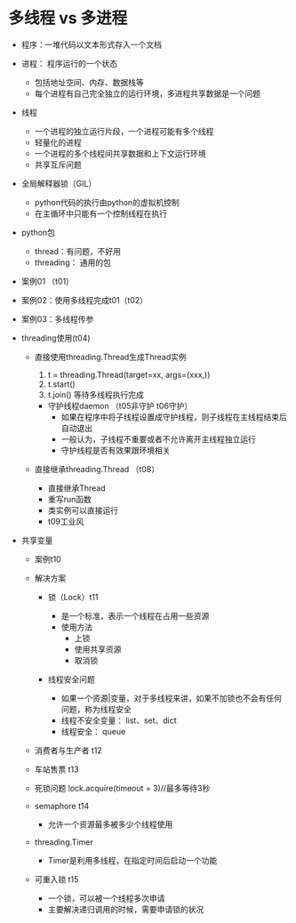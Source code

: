 # 多线程 vs 多进程
- 程序：一堆代码以文本形式存入一个文档
- 进程： 程序运行的一个状态
    - 包括地址空间、内存、数据栈等
    - 每个进程有自己完全独立的运行环境，多进程共享数据是一个问题
    
- 线程
    - 一个进程的独立运行片段，一个进程可能有多个线程
    - 轻量化的进程
    - 一个进程的多个线程间共享数据和上下文运行环境
    - 共享互斥问题
    
- 全局解释器锁（GIL）
    - python代码的执行由python的虚拟机控制
    - 在主循环中只能有一个控制线程在执行
   
- python包
    - thread：有问题，不好用
    - threading： 通用的包
    
- 案例01 （t01）
- 案例02：使用多线程完成t01（t02）
- 案例03：多线程传参

- threading使用(t04)
    - 直接使用threading.Thread生成Thread实例
        1. t = threading.Thread(target=xx, args=(xxx,))
        2. t.start()
        3. t.join() 等待多线程执行完成
        - 守护线程daemon （t05非守护 t06守护）
            - 如果在程序中将子线程设置成守护线程，则子线程在主线程结束后自动退出
            - 一般认为，子线程不重要或者不允许离开主线程独立运行
            - 守护线程是否有效果跟环境相关
    
    - 直接继承threading.Thread （t08）
        - 直接继承Thread
        - 重写run函数
        - 类实例可以直接运行
        - t09工业风
        
- 共享变量
    - 案例t10
    - 解决方案
        - 锁（Lock）t11
            - 是一个标准，表示一个线程在占用一些资源
            - 使用方法
                - 上锁
                - 使用共享资源
                - 取消锁
                
        - 线程安全问题
            - 如果一个资源|变量，对于多线程来讲，如果不加锁也不会有任何问题，称为线程安全
            - 线程不安全变量： list、set、dict
            - 线程安全： queue
         
    - 消费者与生产者 t12
    
    - 车站售票 t13
                
    - 死锁问题 lock.acquire(timeout = 3)//最多等待3秒
    
    - semaphore t14
        - 允许一个资源最多被多少个线程使用
        
    - threading.Timer
        - Timer是利用多线程，在指定时间后启动一个功能
        
    - 可重入锁 t15
        - 一个锁，可以被一个线程多次申请
        - 主要解决递归调用的时候，需要申请锁的状况
    
    
     